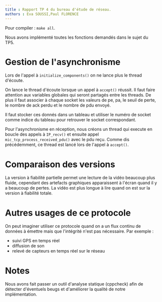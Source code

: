 ```yaml
---
title : Rapport TP 4 du bureau d'étude de réseau.
authors : Eva SOUSSI,Paul FLORENCE
---
```


Pour compiler : `make all`.

Nous avons implémenté toutes les fonctions demandés dans le sujet du TP5.

# Gestion de l'asynchronisme

Lors de l'appel à `initialize_components()` on ne lance plus le thread d'écoute.

On lance le thread d'écoute lorsque un appel à `accept()` réussit. Il faut faire attention aux variables globales qui seront partagés entre les threads. De plus il faut associer à chaque socket les valeurs de pe, pa, le seuil de perte, le nombre de ack perdu et le nombre de pdu envoyé.

Il faut stocker ces donnés dans un tableau et utiliser le numéro de socket comme indice du tableau pour retrouver le socket correspondant. 

Pour l'asynchronisme en réception, nous créons un thread qui execute en boucle des appels à `IP_recv()` et ensuite appel `mic_tcp_process_received_pdu()` avec le pdu reçu. Comme dis précédemment, ce thread est lancé lors de l'appel à `accept()`.

# Comparaison des versions

La version à fiabilité partielle permet une lecture de la vidéo beaucoup plus fluide, cependant des artefacts graphiques apparaissent à l'écran quand il y a beaucoup de pertes. La vidéo est plus longue à lire quand on est sur la version à fiabilité totale.

# Autres usages de ce protocole

On peut imaginer utiliser ce protocole quand on a un flux continu de données à émettre mais que l'intégrité n'est pas nécessaire. Par exemple :
* suivi GPS en temps réel
* diffusion de son
* relevé de capteurs en temps réel sur le réseau

# Notes

Nous avons fait passer un outil d'analyse statique (cppcheck) afin de détecter d'éventuels beugs et d'améliorer la qualité de notre implémentation.
